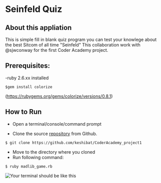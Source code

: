 # Seinfeld Quiz

## About this appliation

This is simple fill in blank quiz program you can test your knowlege about the best Sitcom of all time "Seinfeld"
This collaboration work with @sjwconway for the first Coder Academy project.



## Prerequisites:

-ruby 2.6.xx installed
```
$gem install colorize
```
(https://rubygems.org/gems/colorize/versions/0.8.1)



## How to Run

- Open a terminal/console/command prompt

- Clone the source [repository](https://github.com/keshibat/CoderAcademy_project1) from Github.
```
$ git clone https://github.com/keshibat/CoderAcademy_project1

```
- Move to the directory where you cloned
- Run following command:
```
$ ruby madlib_game.rb
```

![Your terminal should be like this](/docs/display.png?raw=true "Your terminal should be like this")

